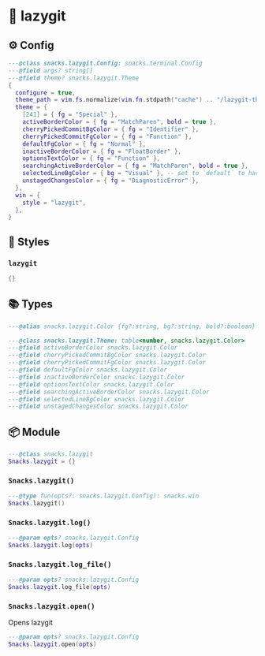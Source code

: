# 🍿 lazygit

<!-- docgen -->

## ⚙️ Config

```lua
---@class snacks.lazygit.Config: snacks.terminal.Config
---@field args? string[]
---@field theme? snacks.lazygit.Theme
{
  configure = true,
  theme_path = vim.fs.normalize(vim.fn.stdpath("cache") .. "/lazygit-theme.yml"),
  theme = {
    [241] = { fg = "Special" },
    activeBorderColor = { fg = "MatchParen", bold = true },
    cherryPickedCommitBgColor = { fg = "Identifier" },
    cherryPickedCommitFgColor = { fg = "Function" },
    defaultFgColor = { fg = "Normal" },
    inactiveBorderColor = { fg = "FloatBorder" },
    optionsTextColor = { fg = "Function" },
    searchingActiveBorderColor = { fg = "MatchParen", bold = true },
    selectedLineBgColor = { bg = "Visual" }, -- set to `default` to have no background colour
    unstagedChangesColor = { fg = "DiagnosticError" },
  },
  win = {
    style = "lazygit",
  },
}
```

## 🎨 Styles

### `lazygit`

```lua
{}
```

## 📚 Types

```lua
---@alias snacks.lazygit.Color {fg?:string, bg?:string, bold?:boolean}
```

```lua
---@class snacks.lazygit.Theme: table<number, snacks.lazygit.Color>
---@field activeBorderColor snacks.lazygit.Color
---@field cherryPickedCommitBgColor snacks.lazygit.Color
---@field cherryPickedCommitFgColor snacks.lazygit.Color
---@field defaultFgColor snacks.lazygit.Color
---@field inactiveBorderColor snacks.lazygit.Color
---@field optionsTextColor snacks.lazygit.Color
---@field searchingActiveBorderColor snacks.lazygit.Color
---@field selectedLineBgColor snacks.lazygit.Color
---@field unstagedChangesColor snacks.lazygit.Color
```

## 📦 Module

```lua
---@class snacks.lazygit
Snacks.lazygit = {}
```

### `Snacks.lazygit()`

```lua
---@type fun(opts?: snacks.lazygit.Config): snacks.win
Snacks.lazygit()
```

### `Snacks.lazygit.log()`

```lua
---@param opts? snacks.lazygit.Config
Snacks.lazygit.log(opts)
```

### `Snacks.lazygit.log_file()`

```lua
---@param opts? snacks.lazygit.Config
Snacks.lazygit.log_file(opts)
```

### `Snacks.lazygit.open()`

Opens lazygit

```lua
---@param opts? snacks.lazygit.Config
Snacks.lazygit.open(opts)
```

